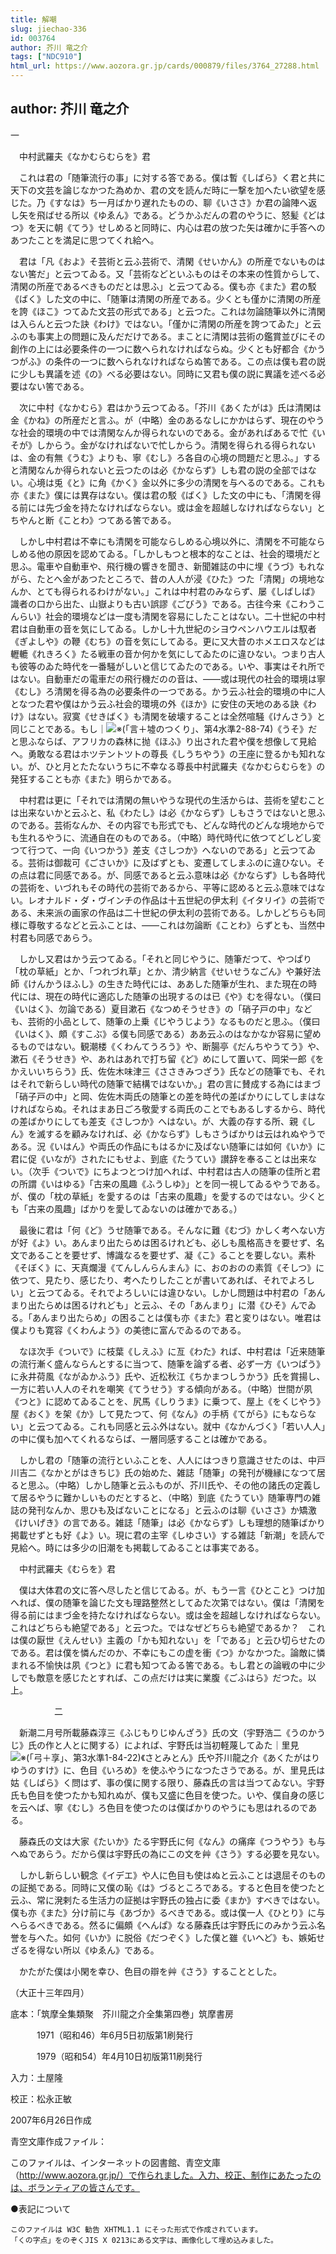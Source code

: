 ```yaml
---
title: 解嘲
slug: jiechao-336
id: 003764
author: 芥川 竜之介
tags: ["NDC910"]
html_url: https://www.aozora.gr.jp/cards/000879/files/3764_27288.html
---
```


## author: 芥川 竜之介

一



　中村武羅夫《なかむらむらを》君

　これは君の「随筆流行の事」に対する答である。僕は暫《しばら》く君と共に天下の文芸を論じなかつた為めか、君の文を読んだ時に一撃を加へたい欲望を感じた。乃《すなは》ち一月ばかり遅れたものの、聊《いささ》か君の論陣へ返し矢を飛ばせる所以《ゆゑん》である。どうかふだんの君のやうに、怒髪《どはつ》を天に朝《てう》せしめると同時に、内心は君の放つた矢は確かに手答へのあつたことを満足に思つてくれ給へ。

　君は「凡《およ》そ芸術と云ふ芸術で、清閑《せいかん》の所産でないものはない筈だ」と云つてゐる。又「芸術などといふものはその本来の性質からして、清閑の所産であるべきものだとは思ふ」と云つてゐる。僕も亦《また》君の駁《ばく》した文の中に、「随筆は清閑の所産である。少くとも僅かに清閑の所産を誇《ほこ》つてゐた文芸の形式である」と云つた。これは勿論随筆以外に清閑は入らんと云つた訣《わけ》ではない。「僅かに清閑の所産を誇つてゐた」と云ふのも事実上の問題に及んだだけである。まことに清閑は芸術の鑑賞並びにその創作の上には必要条件の一つに数へられなければならぬ。少くとも好都合《かうつがふ》の条件の一つに数へられなければならぬ筈である。この点は僕も君の説に少しも異議を述《の》べる必要はない。同時に又君も僕の説に異議を述べる必要はない筈である。

　次に中村《なかむら》君はかう云つてゐる。「芥川《あくたがは》氏は清閑は金《かね》の所産だと言ふ。が（中略）金のあるなしにかかはらず、現在のやうな社会的環境の中では清閑なんか得られないのである。金があればあるで忙《いそが》しからう。金がなければないで忙しからう。清閑を得られる得られないは、金の有無《うむ》よりも、寧《むし》ろ各自の心境の問題だと思ふ。」すると清閑なんか得られないと云つたのは必《かならず》しも君の説の全部ではない。心境は兎《と》に角《かく》金以外に多少の清閑を与へるのである。これも亦《また》僕には異存はない。僕は君の駁《ばく》した文の中にも、「清閑を得る前には先づ金を持たなければならない。或は金を超越しなければならない」とちやんと断《ことわ》つてある筈である。

　しかし中村君は不幸にも清閑を可能ならしめる心境以外に、清閑を不可能ならしめる他の原因を認めてゐる。「しかしもつと根本的なことは、社会的環境だと思ふ。電車や自動車や、飛行機の響きを聞き、新聞雑誌の中に埋《うづ》もれながら、たとへ金があつたところで、昔の人人が浸《ひた》つた「清閑」の境地なんか、とても得られるわけがない。」これは中村君のみならず、屡《しばしば》識者の口から出た、山嶽よりも古い誤謬《ごびう》である。古往今来《こわうこんらい》社会的環境などは一度も清閑を容易にしたことはない。二十世紀の中村君は自動車の音を気にしてゐる。しかし十九世紀のシヨウペンハウエルは馭者《ぎよしや》の鞭《むち》の音を気にしてゐる。更に又大昔のホメエロスなどは轣轆《れきろく》たる戦車の音か何かを気にしてゐたのに違ひない。つまり古人も彼等のゐた時代を一番騒がしいと信じてゐたのである。いや、事実はそれ所ではない。自動車だの電車だの飛行機だのの音は、――或は現代の社会的環境は寧《むし》ろ清閑を得る為の必要条件の一つである。かう云ふ社会的環境の中に人となつた君や僕はかう云ふ社会的環境の外《ほか》に安住の天地のある訣《わけ》はない。寂寞《せきばく》も清閑を破壊することは全然喧騒《けんさう》と同じことである。もし｜![※(「言＋墟のつくり」、第4水準2-88-74)](https://www.aozora.gr.jp/cards/000879/files/../../../gaiji/2-88/2-88-74.png)《うそ》だと思ふならば、アフリカの森林に抛《ほふ》り出された君や僕を想像して見給へ。勇敢なる君はホツテントツトの尊長《しうちやう》の王座に登るかも知れない。が、ひと月とたたないうちに不幸なる尊長中村武羅夫《なかむらむらを》の発狂することも亦《また》明らかである。

　中村君は更に「それでは清閑の無いやうな現代の生活からは、芸術を望むことは出来ないかと云ふと、私《わたし》は必《かならず》しもさうではないと思ふのである。芸術なんか、その内容でも形式でも、どんな時代のどんな境地からでも生れるやうに、流通自在のものである。（中略）時代時代に依つてどしどし変つて行つて、一向《いつかう》差支《さしつか》へないのである」と云つてゐる。芸術は御裁可《ごさいか》に及ばずとも、変遷してしまふのに違ひない。その点は君に同感である。が、同感であると云ふ意味は必《かならず》しも各時代の芸術を、いづれもその時代の芸術であるから、平等に認めると云ふ意味ではない。レオナルド・ダ・ヴインチの作品は十五世紀の伊太利《イタリイ》の芸術である、未来派の画家の作品は二十世紀の伊太利の芸術である。しかしどちらも同様に尊敬するなどと云ふことは、――これは勿論断《ことわ》らずとも、当然中村君も同感であらう。

　しかし又君はかう云つてゐる。「それと同じやうに、随筆だつて、やつぱり「枕の草紙」とか、「つれづれ草」とか、清少納言《せいせうなごん》や兼好法師《けんかうほふし》の生きた時代には、ああした随筆が生れ、また現在の時代には、現在の時代に適応した随筆の出現するのは已《や》むを得ない。（僕曰《いはく》、勿論である）夏目漱石《なつめそうせき》の「硝子戸の中」なども、芸術的小品として、随筆の上乗《じやうじよう》なるものだと思ふ。（僕曰《いはく》、頗《すこぶ》る僕も同感である）ああ云ふのはなかなか容易に望めるものではない。観潮楼《くわんてうろう》や、断腸亭《だんちやうてう》や、漱石《そうせき》や、あれはあれで打ち留《ど》めにして置いて、岡栄一郎《をかえいいちらう》氏、佐佐木味津三《ささきみつざう》氏などの随筆でも、それはそれで新らしい時代の随筆で結構ではないか。」君の言に賛成する為にはまづ「硝子戸の中」と岡、佐佐木両氏の随筆との差を時代の差ばかりにしてしまはなければならぬ。それはまあ日ごろ敬愛する両氏のことでもあるしするから、時代の差ばかりにしても差支《さしつか》へはない。が、大義の存する所、親《しん》を滅するを顧みなければ、必《かならず》しもさうばかりは云はれぬやうである。況《いはん》や両氏の作品にもはるかに及ばない随筆には如何《いか》に君に促《いなが》されたにもせよ、到底《たうてい》讃辞を奉ることは出来ない。（次手《ついで》にちよつとつけ加へれば、中村君は古人の随筆の佳所と君の所謂《いはゆる》「古来の風趣《ふうしゆ》」とを同一視してゐるやうである。が、僕の「枕の草紙」を愛するのは「古来の風趣」を愛するのではない。少くとも「古来の風趣」ばかりを愛してゐないのは確かである。）

　最後に君は「何《ど》うせ随筆である。そんなに難《むづ》かしく考へない方が好《よ》い。あんまり出たらめは困るけれども、必しも風格高きを要せず、名文であることを要せず、博識なるを要せず、凝《こ》ることを要しない。素朴《そぼく》に、天真爛漫《てんしんらんまん》に、おのおのの素質《そしつ》に依つて、見たり、感じたり、考へたりしたことが書いてあれば、それでよろしい」と云つてゐる。それでよろしいには違ひない。しかし問題は中村君の「あんまり出たらめは困るけれども」と云ふ、その「あんまり」に潜《ひそ》んでゐる。「あんまり出たらめ」の困ることは僕も亦《また》君と変りはない。唯君は僕よりも寛容《くわんよう》の美徳に富んでゐるのである。

　なほ次手《ついで》に枝葉《しえふ》に亙《わた》れば、中村君は「近来随筆の流行漸く盛んならんとするに当つて、随筆を論ずる者、必ず一方《いつぱう》に永井荷風《ながゐかふう》氏や、近松秋江《ちかまつしうかう》氏を賞揚し、一方に若い人人のそれを嘲笑《てうせう》する傾向がある。（中略）世間が夙《つと》に認めてゐることを、尻馬《しりうま》に乗つて、屋上《をくじやう》屋《おく》を架《か》して見たつて、何《なん》の手柄《てがら》にもならない」と云つてゐる。これも同感と云ふ外はない。就中《なかんづく》「若い人人」の中に僕も加へてくれるならば、一層同感することは確かである。

　しかし君の「随筆の流行といふことを、人人にはつきり意識させたのは、中戸川吉二《なかとがはきちじ》氏の始めた、雑誌「随筆」の発刊が機縁になつて居ると思ふ。（中略）しかし随筆と云ふものが、芥川氏や、その他の諸氏の定義して居るやうに難かしいものだとすると、（中略）到底《たうてい》随筆専門の雑誌の発刊なんか、思ひも及ばないことになる」と云ふのは聊《いささ》か矯激《けいげき》の言である。雑誌「随筆」は必《かならず》しも理想的随筆ばかり掲載せずとも好《よ》い。現に君の主宰《しゆさい》する雑誌「新潮」を読んで見給へ。時には多少の旧潮をも掲載してゐることは事実である。

　中村武羅夫《むらを》君

　僕は大体君の文に答へ尽したと信じてゐる。が、もう一言《ひとこと》つけ加へれば、僕の随筆を論じた文も理路整然としてゐた次第ではない。僕は「清閑を得る前にはまづ金を持たなければならない。或は金を超越しなければならない。これはどちらも絶望である」と云つた。ではなぜどちらも絶望であるか？　これは僕の厭世《えんせい》主義の「かも知れない」を「である」と云ひ切らせたのである。君は僕を憐んだのか、不幸にもこの虚を衝《つ》かなかつた。論敵に憐まれる不愉快は夙《つと》に君も知つてゐる筈である。もし君との論戦の中に少しでも敵意を感じたとすれば、この点だけは実に業腹《ごふはら》だつた。以上。



　　　　　二



　新潮二月号所載藤森淳三《ふじもりじゆんざう》氏の文（宇野浩二《うのかうじ》氏の作と人とに関する）によれば、宇野氏は当初軽蔑してゐた｜里見![※(「弓＋享」、第3水準1-84-22)](https://www.aozora.gr.jp/cards/000879/files/../../../gaiji/1-84/1-84-22.png)《さとみとん》氏や芥川龍之介《あくたがはりゆうのすけ》に、色目《いろめ》を使ふやうになつたさうである。が、里見氏は姑《しばら》く問はず、事の僕に関する限り、藤森氏の言は当つてゐない。宇野氏も色目を使つたかも知れぬが、僕も又盛に色目を使つた。いや、僕自身の感じを云へば、寧《むし》ろ色目を使つたのは僕ばかりのやうにも思はれるのである。

　藤森氏の文は大家《たいか》たる宇野氏に何《なん》の痛痒《つうやう》も与へぬであらう。だから僕は宇野氏の為にこの文を艸《さう》する必要を見ない。

　しかし新らしい観念《イデエ》や人に色目も使はぬと云ふことは退屈そのものの証拠である。同時に又僕の恥《は》づるところである。すると色目を使つたと云ふ、常に溌剌たる生活力の証拠は宇野氏の独占に委《まか》すべきではない。僕も亦《また》分け前に与《あづか》るべきである。或は僕一人《ひとり》に与へらるべきである。然るに偏頗《へんぱ》なる藤森氏は宇野氏にのみかう云ふ名誉を与へた。如何《いか》に脱俗《だつぞく》した僕と雖《いへど》も、嫉妬せざるを得ない所以《ゆゑん》である。

　かたがた僕は小閑を幸ひ、色目の辯を艸《さう》することとした。

（大正十三年四月）













底本：「筑摩全集類聚　芥川龍之介全集第四巻」筑摩書房


　　　1971（昭和46）年6月5日初版第1刷発行

　　　1979（昭和54）年4月10日初版第11刷発行

入力：土屋隆

校正：松永正敏

2007年6月26日作成

青空文庫作成ファイル：

このファイルは、インターネットの図書館、青空文庫（http://www.aozora.gr.jp/）で作られました。入力、校正、制作にあたったのは、ボランティアの皆さんです。











●表記について


	このファイルは W3C 勧告 XHTML1.1 にそった形式で作成されています。
	「くの字点」をのぞくJIS X 0213にある文字は、画像化して埋め込みました。